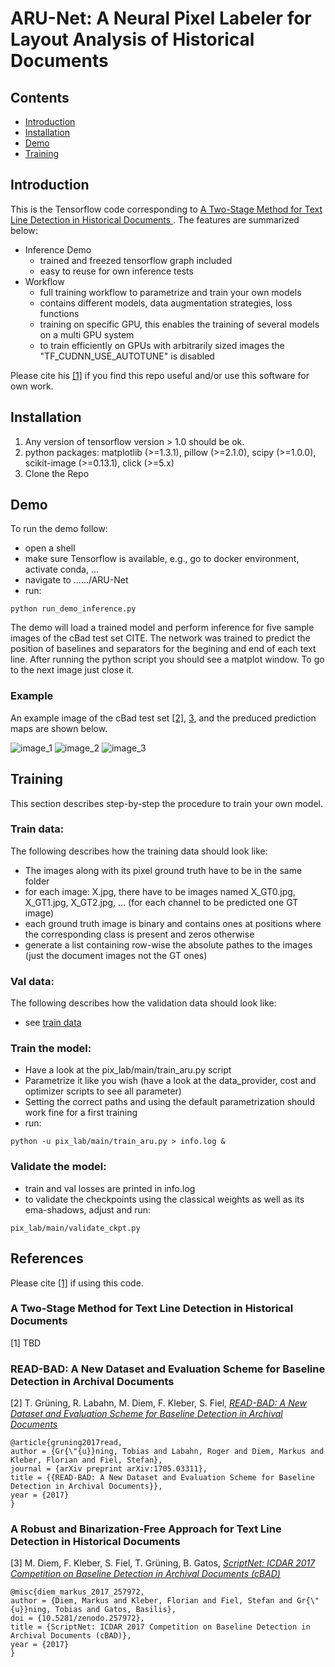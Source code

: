 # ARU-Net: A Neural Pixel Labeler for Layout Analysis of Historical Documents

## Contents
* [Introduction](#introduction)
* [Installation](#installation)
* [Demo](#demo)
* [Training](#training)

## Introduction 
This is the Tensorflow code corresponding to [A Two-Stage Method for Text Line Detection in Historical Documents
](#a-two-stage-method-for-text-line-detection-in-historical-documents).
The features are summarized below:
+ Inference Demo
    + trained and freezed tensorflow graph included
    + easy to reuse for own inference tests
+ Workflow 
    + full training workflow to parametrize and train your own models
    + contains different models, data augmentation strategies, loss functions 
    + training on specific GPU, this enables the training of several models on a multi GPU system
    + to train efficiently on GPUs with arbitrarily sized images the "TF_CUDNN_USE_AUTOTUNE" is disabled

Please cite his [[1]](#a-two-stage-method-for-text-line-detection-in-historical-documents) if you find this repo useful and/or use this software for own work.


## Installation
1. Any version of tensorflow version > 1.0 should be ok.
2. python packages: matplotlib (>=1.3.1), pillow (>=2.1.0), scipy (>=1.0.0), scikit-image (>=0.13.1), click (>=5.x)
3. Clone the Repo

## Demo
To run the demo follow:
+ open a shell
+ make sure Tensorflow is available, e.g., go to docker environment, activate conda, ... 
+ navigate to ....../ARU-Net
+ run:
```
python run_demo_inference.py 
```

The demo will load a trained model and perform inference for five sample images of the cBad test set CITE.
The network was trained to predict the position of baselines and separators for the begining and end of each text line.
After running the python script you should see a matplot window. To go to the next image just close it.

### Example
An example image of the cBad test set [[2]](#read-bad-a-new-dataset-and-evaluation-scheme-for-baseline-detection-in-archival-documents), 
[3](#scriptnet-icdar-2017-competition-on-baseline-detection-in-archival-documents-cbad), and the preduced prediction maps are shown below.

![image_1](demo_images/T_Freyung_005-01_0247.jpg)
![image_2](demo_images/pred_ch0.jpg)
![image_3](demo_images/pred_ch1.jpg)


## Training
This section describes step-by-step the procedure to train your own model.

### Train data: 
The following describes how the training data should look like:
+ The images along with its pixel ground truth have to be in the same folder
+ for each image:  X.jpg, there have to be images named X_GT0.jpg, X_GT1.jpg, X_GT2.jpg, ... (for each channel to be predicted one GT image)
+ each ground truth image is binary and contains ones at positions where the corresponding class is present and zeros otherwise
+ generate a list containing row-wise the absolute pathes to the images (just the document images not the GT ones)

### Val data:
The following describes how the validation data should look like:
+ see [train data](#train-data)

### Train the model:
+ Have a look at the pix_lab/main/train_aru.py script
+ Parametrize it like you wish (have a look at the data_provider, cost and optimizer scripts to see all parameter)
+ Setting the correct paths and using the default parametrization should work fine for a first training
+ run:
```
python -u pix_lab/main/train_aru.py > info.log &
```

### Validate the model:
+ train and val losses are printed in info.log
+ to validate the checkpoints using the classical weights as well as its ema-shadows, adjust and run: 
```
pix_lab/main/validate_ckpt.py
```
    

    
## References

Please cite [[1]](#a-two-stage-method-for-text-line-detection-in-historical-documents) if using this code.

### A Two-Stage Method for Text Line Detection in Historical Documents

[1] TBD

### READ-BAD: A New Dataset and Evaluation Scheme for Baseline Detection in Archival Documents

[2] T. Grüning, R. Labahn, M. Diem, F. Kleber, S. Fiel, [*READ-BAD: A New Dataset and Evaluation Scheme for Baseline Detection in Archival Documents*](https://arxiv.org/abs/1705.03311)

```
@article{gruning2017read,
author = {Gr{\"{u}}ning, Tobias and Labahn, Roger and Diem, Markus and Kleber, Florian and Fiel, Stefan},
journal = {arXiv preprint arXiv:1705.03311},
title = {{READ-BAD: A New Dataset and Evaluation Scheme for Baseline Detection in Archival Documents}},
year = {2017}
}
```

### A Robust and Binarization-Free Approach for Text Line Detection in Historical Documents

[3] M. Diem, F. Kleber, S. Fiel, T. Grüning, B. Gatos, [*ScriptNet: ICDAR 2017 Competition on Baseline Detection in Archival Documents (cBAD)*](https://zenodo.org/record/257972)
 
```
@misc{diem_markus_2017_257972,
author = {Diem, Markus and Kleber, Florian and Fiel, Stefan and Gr{\"{u}}ning, Tobias and Gatos, Basilis},
doi = {10.5281/zenodo.257972},
title = {ScriptNet: ICDAR 2017 Competition on Baseline Detection in Archival Documents (cBAD)},
year = {2017}
}
```
    
